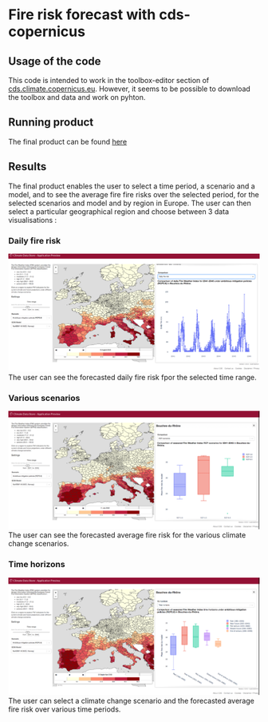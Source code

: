 # Fire risk forecast with cds-copernicus

## Usage of the code
This code is intended to work in the toolbox-editor section of [cds.climate.copernicus.eu](https://cds.climate.copernicus.eu). However, it seems to be possible to download the toolbox and data and work on pyhton.

## Running product
The final product can be found [here](./final/FinalProduct.py.py)

## Results
The final product enables the user to select a time period, a scenario and a model, and to see the average fire fire risks over the selected period, for the selected scenarios and model and by region in Europe. The user can then select a particular geographical region and choose between 3 data visualisations : 

### Daily fire risk
![image](./img/Daily.png)
The user can see the forecasted daily fire risk fpor the selected time range.

### Various scenarios
![image](./img/RCP.png)
The user can see the forecasted average fire risk for the various climate change scenarios.

### Time horizons
![image](./img/Time%20horizons.png)
The user can select a climate change scenario and the forecasted average fire risk over various time periods.